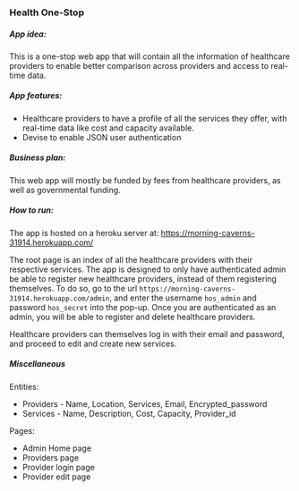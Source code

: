 ### Health One-Stop

##### App idea: 
This is a one-stop web app that will contain all the information of healthcare providers to enable better comparison across providers and access to real-time data. 

##### App features: 
- Healthcare providers to have a profile of all the services they offer, with real-time data like cost and capacity available.
- Devise to enable JSON user authentication 

##### Business plan: 
This web app will mostly be funded by fees from healthcare providers, as well as governmental funding. 

##### How to run: 
The app is hosted on a heroku server at: 
https://morning-caverns-31914.herokuapp.com/

The root page is an index of all the healthcare providers with their respective services. 
The app is designed to only have authenticated admin be able to register new healthcare providers, instead of them registering themselves. To do so, go to the url `https://morning-caverns-31914.herokuapp.com/admin`, and enter the username `hos_admin` and password `hos_secret` into the pop-up. Once you are authenticated as an admin, you will be able to register and delete healthcare providers. 

Healthcare providers can themselves log in with their email and password, and proceed to edit and create new services. 

##### Miscellaneous

Entities: 
- Providers - Name, Location, Services, Email, Encrypted_password
- Services - Name, Description, Cost, Capacity, Provider_id

Pages: 
- Admin Home page 
- Providers page 
- Provider login page 
- Provider edit page 